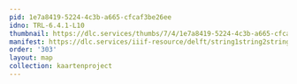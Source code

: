 ```yaml
---
pid: 1e7a8419-5224-4c3b-a665-cfcaf3be26ee
idno: TRL-6.4.1-L10
thumbnail: https://dlc.services/thumbs/7/4/1e7a8419-5224-4c3b-a665-cfcaf3be26ee/full/400,339/0/default.jpg
manifest: https://dlc.services/iiif-resource/delft/string1string2string3/kaartenproject-2007/TRL-6.4.1-L10
order: '303'
layout: map
collection: kaartenproject
---
```

